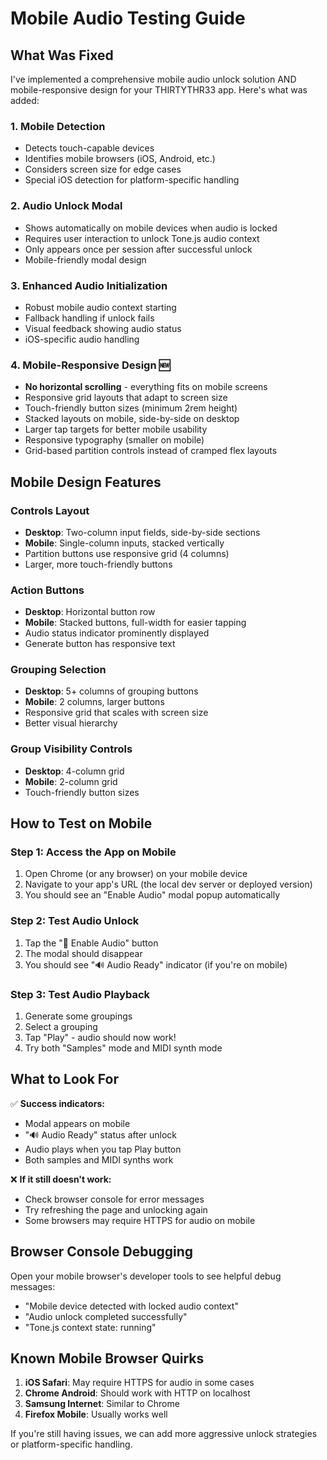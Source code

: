 # Mobile Audio Testing Guide

## What Was Fixed

I've implemented a comprehensive mobile audio unlock solution AND mobile-responsive design for your THIRTYTHR33 app. Here's what was added:

### 1. Mobile Detection

- Detects touch-capable devices
- Identifies mobile browsers (iOS, Android, etc.)
- Considers screen size for edge cases
- Special iOS detection for platform-specific handling

### 2. Audio Unlock Modal

- Shows automatically on mobile devices when audio is locked
- Requires user interaction to unlock Tone.js audio context
- Only appears once per session after successful unlock
- Mobile-friendly modal design

### 3. Enhanced Audio Initialization

- Robust mobile audio context starting
- Fallback handling if unlock fails
- Visual feedback showing audio status
- iOS-specific audio handling

### 4. Mobile-Responsive Design 🆕

- **No horizontal scrolling** - everything fits on mobile screens
- Responsive grid layouts that adapt to screen size
- Touch-friendly button sizes (minimum 2rem height)
- Stacked layouts on mobile, side-by-side on desktop
- Larger tap targets for better mobile usability
- Responsive typography (smaller on mobile)
- Grid-based partition controls instead of cramped flex layouts

## Mobile Design Features

### Controls Layout

- **Desktop**: Two-column input fields, side-by-side sections
- **Mobile**: Single-column inputs, stacked vertically
- Partition buttons use responsive grid (4 columns)
- Larger, more touch-friendly buttons

### Action Buttons

- **Desktop**: Horizontal button row
- **Mobile**: Stacked buttons, full-width for easier tapping
- Audio status indicator prominently displayed
- Generate button has responsive text

### Grouping Selection

- **Desktop**: 5+ columns of grouping buttons
- **Mobile**: 2 columns, larger buttons
- Responsive grid that scales with screen size
- Better visual hierarchy

### Group Visibility Controls

- **Desktop**: 4-column grid
- **Mobile**: 2-column grid
- Touch-friendly button sizes

## How to Test on Mobile

### Step 1: Access the App on Mobile

1. Open Chrome (or any browser) on your mobile device
2. Navigate to your app's URL (the local dev server or deployed version)
3. You should see an "Enable Audio" modal popup automatically

### Step 2: Test Audio Unlock

1. Tap the "🎵 Enable Audio" button
2. The modal should disappear
3. You should see "🔊 Audio Ready" indicator (if you're on mobile)

### Step 3: Test Audio Playback

1. Generate some groupings
2. Select a grouping
3. Tap "Play" - audio should now work!
4. Try both "Samples" mode and MIDI synth mode

## What to Look For

✅ **Success indicators:**

- Modal appears on mobile
- "🔊 Audio Ready" status after unlock
- Audio plays when you tap Play button
- Both samples and MIDI synths work

❌ **If it still doesn't work:**

- Check browser console for error messages
- Try refreshing the page and unlocking again
- Some browsers may require HTTPS for audio on mobile

## Browser Console Debugging

Open your mobile browser's developer tools to see helpful debug messages:

- "Mobile device detected with locked audio context"
- "Audio unlock completed successfully"
- "Tone.js context state: running"

## Known Mobile Browser Quirks

1. **iOS Safari**: May require HTTPS for audio in some cases
2. **Chrome Android**: Should work with HTTP on localhost
3. **Samsung Internet**: Similar to Chrome
4. **Firefox Mobile**: Usually works well

If you're still having issues, we can add more aggressive unlock strategies or platform-specific handling.
